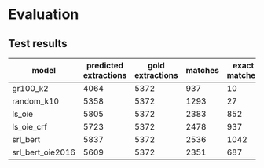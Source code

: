 # Evaluation
## Test results

|  model | predicted extractions | gold extractions | matches | exact matches | prec | rec | F1 |
|-------------- | -------------- | -------------- | -------------- | -------------- | -------------- | -------------- | -------------- | 
| gr100_k2 | 4064 | 5372 | 937 | 10 | 0.1696 | 0.0952 | 0.1220 | 
| random_k10 | 5358 | 5372 | 1293 | 27 | 0.1596 | 0.1252 | 0.1403 | 
| ls_oie | 5805 | 5372 | 2383 | 852 | 0.3419 | 0.3541 | 0.3479 | 
| ls_oie_crf | 5723 | 5372 | 2478 | 937 | 0.3640 | 0.3607 | 0.3623 | 
| srl_bert | 5837 | 5372 | 2536 | 1042 | **0.3714** | **0.3819** | **0.3766** | 
| srl_bert_oie2016 | 5609 | 5372 | 2351 | 687 | 0.3565 | 0.3306 | 0.3430 | 


